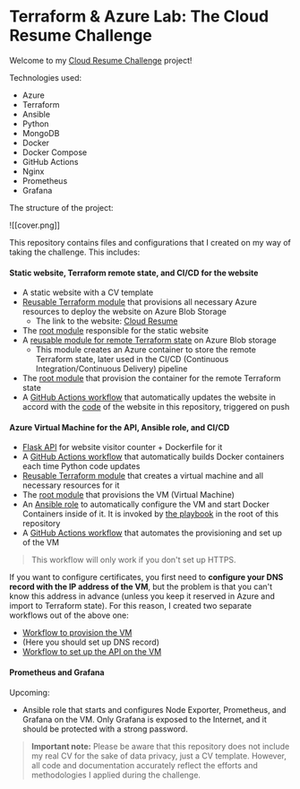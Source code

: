 # Terraform & Azure Lab: The Cloud Resume Challenge

Welcome to my [Cloud Resume Challenge](https://cloudresumechallenge.dev/) project! 

Technologies used:
- Azure
- Terraform
- Ansible
- Python
- MongoDB
- Docker
- Docker Compose
- GitHub Actions
- Nginx
- Prometheus
- Grafana

The structure of the project:

![[cover.png]]

This repository contains files and configurations that I created on my way of taking the challenge. 
This includes:
#### Static website, Terraform remote state, and CI/CD for the website
- A static website with a CV template
- [Reusable Terraform module](https://github.com/0xtr1gger/cloud_resume_challenge/tree/main/modules/static-website) that provisions all necessary Azure resources to deploy the website on Azure Blob Storage
	- The link to the website: [Cloud Resume](https://cloudresumenr5lobnx.blob.core.windows.net/web/index.html)
- The [root module](https://github.com/0xtr1gger/cloud_resume_challenge/tree/main/examples/static_website) responsible for the static website
- A [reusable module for remote Terraform state](https://github.com/0xtr1gger/cloud_resume_challenge/tree/main/modules/remote-tfstate) on Azure Blob storage
	- This module creates an Azure container to store the remote Terraform state, later used in the CI/CD (Continuous Integration/Continuous Delivery) pipeline
- The [root module](https://github.com/0xtr1gger/cloud_resume_challenge/tree/main/examples/state) that provision the container for the remote Terraform state
- A [GitHub Actions workflow](https://github.com/0xtr1gger/cloud_resume_challenge/blob/main/.github/workflows/static_website.yml) that automatically updates the website in accord with the [code](https://github.com/0xtr1gger/cloud_resume_challenge/tree/main/src/static) of the website in this repository, triggered on push
#### Azure Virtual Machine for the API, Ansible role, and CI/CD
- [Flask API](https://github.com/0xtr1gger/cloud_resume_challenge/tree/main/src/api-server) for website visitor counter + Dockerfile for it
- A [GitHub Actions workflow](https://github.com/0xtr1gger/cloud_resume_challenge/blob/main/.github/workflows/docker_builds.yml) that automatically builds Docker containers each time Python code updates
- [Reusable Terraform module](https://github.com/0xtr1gger/cloud_resume_challenge/tree/main/modules/azure-api-server) that creates a virtual machine and all necessary resources for it
- The [root module](https://github.com/0xtr1gger/cloud_resume_challenge/tree/main/examples/api_vm) that provisions the VM (Virtual Machine)
- An [Ansible role](https://github.com/0xtr1gger/cloud_resume_challenge/tree/main/roles/api-setup) to automatically configure the VM and start Docker Containers inside of it. It is invoked by [the playbook](https://github.com/0xtr1gger/cloud_resume_challenge/blob/main/playbook.yml) in the root of this repository
- A [GitHub Actions workflow](https://github.com/0xtr1gger/cloud_resume_challenge/blob/main/.github/workflows/api_setup.yml) that automates the provisioning and set up of the VM

>This workflow will only work if you don't set up HTTPS. 

If you want to configure certificates, you first need to **configure your DNS record with the IP address of the VM**, but the problem is that you can't know this address in advance (unless you keep it reserved in Azure and import to Terraform state). For this reason, I created two separate workflows out of the above one:
- [Workflow to provision the VM](https://github.com/0xtr1gger/cloud_resume_challenge/blob/main/.github/workflows/terraform_api_setup.yml)
- (Here you should set up DNS record)
- [Workflow to set up the API on the VM](https://github.com/0xtr1gger/cloud_resume_challenge/blob/main/.github/workflows/ansible_api_setup.yml)
#### Prometheus and Grafana

Upcoming:
- Ansible role that starts and configures Node Exporter, Prometheus, and Grafana on the VM. Only Grafana is exposed to the Internet, and it should be protected with a strong password.

>**Important note:**
>Please be aware that this repository does not include my real CV for the sake of data privacy, just a CV template. However, all code and documentation accurately reflect the efforts and methodologies I applied during the challenge.


